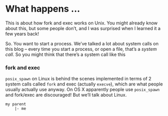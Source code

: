 # What happens ...

This is about how fork and exec works on Unix. You might already know about this, but some people don’t, and I was surprised when I learned it a few years back!

So. You want to start a process. We’ve talked a lot about system calls on this blog – every time you start a process, or open a file, that’s a *system call*. So you might think that there’s a system call like this

### fork and exec
`posix_spawn` on Linux is behind the scenes implemented in terms of 2 system calls called `fork` and exec (actually `execve`), which are what people usually actually use anyway. On OS X apparently people use `posix_spawn` and fork/exec are discouraged! But we’ll talk about Linux.


```
my parent
    |- me

```
